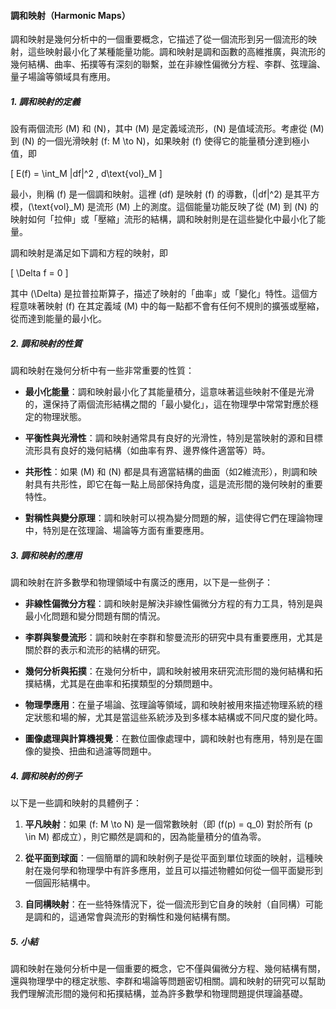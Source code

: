 #### 調和映射（Harmonic Maps）

調和映射是幾何分析中的一個重要概念，它描述了從一個流形到另一個流形的映射，這些映射最小化了某種能量功能。調和映射是調和函數的高維推廣，與流形的幾何結構、曲率、拓撲等有深刻的聯繫，並在非線性偏微分方程、李群、弦理論、量子場論等領域具有應用。

##### 1. 調和映射的定義

設有兩個流形 \(M\) 和 \(N\)，其中 \(M\) 是定義域流形，\(N\) 是值域流形。考慮從 \(M\) 到 \(N\) 的一個光滑映射 \(f: M \to N\)，如果映射 \(f\) 使得它的能量積分達到極小值，即

\[
E(f) = \int_M |df|^2 \, d\text{vol}_M
\]

最小，則稱 \(f\) 是一個調和映射。這裡 \(df\) 是映射 \(f\) 的導數，\(|df|^2\) 是其平方模，\(\text{vol}_M\) 是流形 \(M\) 上的測度。這個能量功能反映了從 \(M\) 到 \(N\) 的映射如何「拉伸」或「壓縮」流形的結構，調和映射則是在這些變化中最小化了能量。

調和映射是滿足如下調和方程的映射，即

\[
\Delta f = 0
\]

其中 \(\Delta\) 是拉普拉斯算子，描述了映射的「曲率」或「變化」特性。這個方程意味著映射 \(f\) 在其定義域 \(M\) 中的每一點都不會有任何不規則的擴張或壓縮，從而達到能量的最小化。

##### 2. 調和映射的性質

調和映射在幾何分析中有一些非常重要的性質：

- **最小化能量**：調和映射最小化了其能量積分，這意味著這些映射不僅是光滑的，還保持了兩個流形結構之間的「最小變化」，這在物理學中常常對應於穩定的物理狀態。

- **平衡性與光滑性**：調和映射通常具有良好的光滑性，特別是當映射的源和目標流形具有良好的幾何結構（如曲率有界、邊界條件適當等）時。

- **共形性**：如果 \(M\) 和 \(N\) 都是具有適當結構的曲面（如2維流形），則調和映射具有共形性，即它在每一點上局部保持角度，這是流形間的幾何映射的重要特性。

- **對稱性與變分原理**：調和映射可以視為變分問題的解，這使得它們在理論物理中，特別是在弦理論、場論等方面有重要應用。

##### 3. 調和映射的應用

調和映射在許多數學和物理領域中有廣泛的應用，以下是一些例子：

- **非線性偏微分方程**：調和映射是解決非線性偏微分方程的有力工具，特別是與最小化問題和變分問題有關的情況。

- **李群與黎曼流形**：調和映射在李群和黎曼流形的研究中具有重要應用，尤其是關於群的表示和流形的結構的研究。

- **幾何分析與拓撲**：在幾何分析中，調和映射被用來研究流形間的幾何結構和拓撲結構，尤其是在曲率和拓撲類型的分類問題中。

- **物理學應用**：在量子場論、弦理論等領域，調和映射被用來描述物理系統的穩定狀態和場的解，尤其是當這些系統涉及到多樣本結構或不同尺度的變化時。

- **圖像處理與計算機視覺**：在數位圖像處理中，調和映射也有應用，特別是在圖像的變換、扭曲和過濾等問題中。

##### 4. 調和映射的例子

以下是一些調和映射的具體例子：

1. **平凡映射**：如果 \(f: M \to N\) 是一個常數映射（即 \(f(p) = q_0\) 對於所有 \(p \in M\) 都成立），則它顯然是調和的，因為能量積分的值為零。
   
2. **從平面到球面**：一個簡單的調和映射例子是從平面到單位球面的映射，這種映射在幾何學和物理學中有許多應用，並且可以描述物體如何從一個平面變形到一個圓形結構中。

3. **自同構映射**：在一些特殊情況下，從一個流形到它自身的映射（自同構）可能是調和的，這通常會與流形的對稱性和幾何結構有關。

##### 5. 小結

調和映射在幾何分析中是一個重要的概念，它不僅與偏微分方程、幾何結構有關，還與物理學中的穩定狀態、李群和場論等問題密切相關。調和映射的研究可以幫助我們理解流形間的幾何和拓撲結構，並為許多數學和物理問題提供理論基礎。